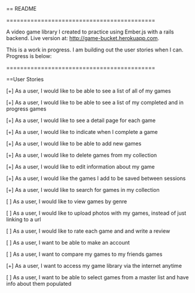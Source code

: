 == README

===========================================

A video game library I created to practice using Ember.js with a rails backend. Live version at: http://game-bucket.herokuapp.com.

This is a work in progress. I am building out the user stories when I can. Progress is below: 

===========================================

==User Stories

[+] As a user, I would like to be able to see a list of all of my games

[+] As a user, I would like to be able to see a list of my completed and in progress games

[+] As a user, I would like to see a detail page for each game

[+] As a user, I would like to indicate when I complete a game

[+] As a user, I would like to be able to add new games

[+] As a user, I would like to delete games from my collection

[+] As a user, I would like to edit information about my game

[+] As a user, I would like the games I add to be saved between sessions

[+] As a user, I would like to search for games in my collection

[ ] As a user, I would like to view games by genre

[ ] As a user, I would like to upload photos with my games, instead of just linking to a url

[ ] As a user, I would like to rate each game and and write a review

[ ] As a user, I want to be able to make an account

[ ] As a user, I want to compare my games to my friends games

[+] As a user, I want to access my game library via the internet anytime

[ ] As a user, I want to be able to select games from a master list and have info about them populated
